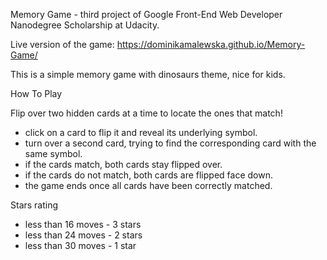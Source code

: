 Memory Game - third project of Google Front-End Web Developer Nanodegree Scholarship at Udacity.

Live version of the game:
https://dominikamalewska.github.io/Memory-Game/

This is a simple memory game with dinosaurs theme, nice for kids.

How To Play

Flip over two hidden cards at a time to locate the ones that match!
- click on a card to flip it and reveal its underlying symbol.
- turn over a second card, trying to find the corresponding card with the same symbol.
- if the cards match, both cards stay flipped over.
- if the cards do not match, both cards are flipped face down.
- the game ends once all cards have been correctly matched.

Stars rating
- less than 16 moves - 3 stars
- less than 24 moves - 2 stars
- less than 30 moves - 1 star
